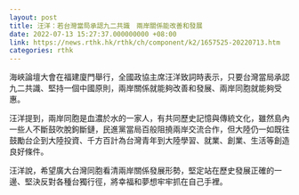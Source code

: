 ```yaml
---
layout: post
title: 汪洋：若台灣當局承認九二共識　兩岸關係能改善和發展
date: 2022-07-13 15:27:37.000000000 +08:00
link: https://news.rthk.hk/rthk/ch/component/k2/1657525-20220713.htm
categories: rthk
---
```


海峽論壇大會在福建廈門舉行，全國政協主席汪洋致詞時表示，只要台灣當局承認九二共識、堅持一個中國原則，兩岸關係就能夠改善和發展、兩岸同胞就能夠受惠。

汪洋提到，兩岸同胞是血濃於水的一家人，有共同歷史記憶與傳統文化，雖然島內一些人不斷鼓吹脫鉤斷鏈，民進黨當局百般阻撓兩岸交流合作，但大陸仍一如既往鼓勵台企到大陸投資、千方百計為台灣青年到大陸學習、就業、創業、生活等創造良好條件。

汪洋說，希望廣大台灣同胞看清兩岸關係發展形勢，堅定站在歷史發展正確的一邊、堅決反對各種台獨行徑，將幸福和夢想牢牢抓在自己手裡。
